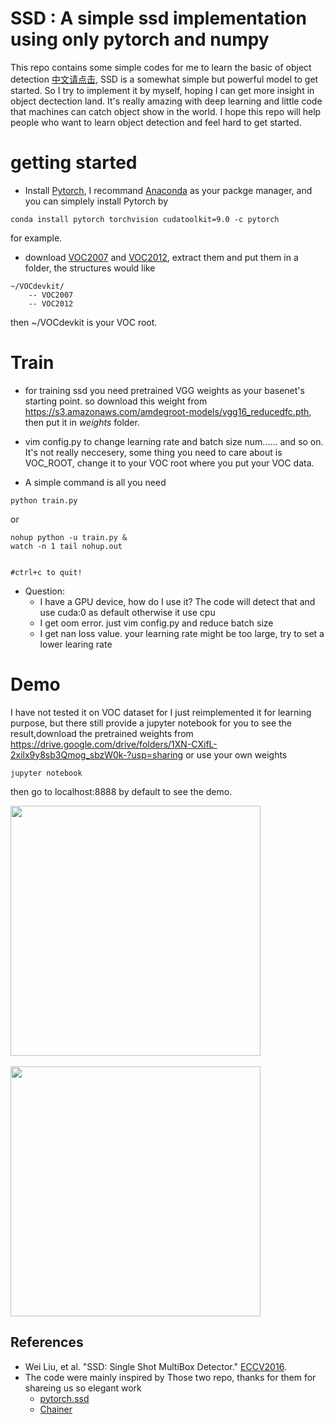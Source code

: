 # SSD : A simple ssd implementation using only pytorch and numpy

This repo contains some simple codes for me to learn the basic of object detection [中文请点击](https://github.com/HosinPrime/simple-ssd-for-beginners/blob/master/chinese.md), SSD is a somewhat simple but powerful model to get started. So I try to implement it by myself, hoping I can get more insight in object dectection land. It's really amazing with deep learning and little code that machines can catch object show in the world. I hope this repo will help people who want to learn object detection and feel hard to get started.


# getting started
- Install [Pytorch](https://pytorch.org), I recommand [Anaconda](https://www.anaconda.com) as your packge manager, and you can simplely install Pytorch by 
```Shell 
conda install pytorch torchvision cudatoolkit=9.0 -c pytorch 
``` 
for example.

- download [VOC2007](http://host.robots.ox.ac.uk/pascal/VOC/voc2007/VOCtrainval_06-Nov-2007.tar) and [VOC2012](http://host.robots.ox.ac.uk/pascal/VOC/voc2012/VOCtrainval_11-May-2012.tar), extract them and put them in a folder, the structures would like
```
~/VOCdevkit/
    -- VOC2007
    -- VOC2012
```
then ~/VOCdevkit is your VOC root.


# Train
- for training ssd you need pretrained VGG weights as your basenet's starting point. so download this weight from https://s3.amazonaws.com/amdegroot-models/vgg16_reducedfc.pth, then put it in *weights* folder.

- vim config.py to change learning rate and batch size num...... and so on. It's not really neccesery, some thing you need to care about is VOC_ROOT, change it to your VOC root where you put your VOC data.
- A simple command is all you need
```Shell
python train.py
```
or
```Shell
nohup python -u train.py &
watch -n 1 tail nohup.out


#ctrl+c to quit!
```


- Question:
    * I have a GPU device, how do I use it? The code will detect that and use cuda:0 as default otherwise it use cpu
    * I get oom error. just vim config.py and reduce batch size
    * I get nan loss value.  your learning rate might be too large, try to set a lower learing rate
# Demo
I have not tested it on VOC dataset for I just reimplemented it for learning purpose, but there still provide a jupyter notebook for you to see the result,download the pretrained weights from https://drive.google.com/drive/folders/1XN-CXifL-2xilx9y8sb3Qmog_sbzW0k-?usp=sharing or use your own weights
```Shell
jupyter notebook
```
then go to localhost:8888 by default to see the demo.

<img align="center" src= "https://github.com/HosinPrime/simple-ssd-for-beginners/blob/master/images/1.jpg" height = 400/> </br></br>
<img align="center" src= "https://github.com/HosinPrime/simple-ssd-for-beginners/blob/master/images/2.jpg" height = 400/>




## References
- Wei Liu, et al. "SSD: Single Shot MultiBox Detector." [ECCV2016](http://arxiv.org/abs/1512.02325).
- The code were mainly inspired by Those two repo, thanks for them for shareing us so elegant work
    * [pytorch.ssd](https://github.com/amdegroot/ssd.pytorch)
    * [Chainer](https://github.com/chainer/chainercv/tree/master/chainercv/links/model/ssd)
